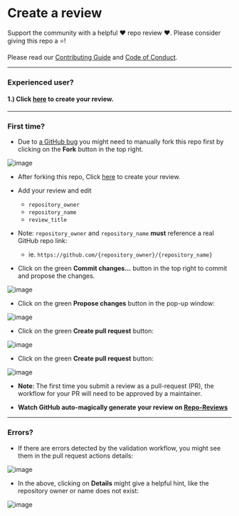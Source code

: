 # Create a review

Support the community with a helpful ❤️ repo review ❤️.  Please consider giving this repo a ⭐!

Please read our [Contributing Guide](./docs/CONTRIBUTING.md) and [Code of Conduct](./docs/CODE_OF_CONDUCT.md).

---

### Experienced user?

#### 1.) Click <a href="https://github.com/repo-reviews/repo-reviews.github.io/new/main/new_reviews?filename=my_review.md&value=---%0Arepository_owner:%20repo-reviews%0Arepository_name:%20my-first-review%0Areview_title:%20This%20is%20my%20first%20review%0A---%0A-%20Please%20write%20a%20thoughtful%20review.%0A%0A-%20%60repository_owner%60%20and%20%60repository_name%60%20**must**%20reference%20a%20real%20GitHub%20repo%20link%3A%0A%20%20-%20ie.%20%60https%3A%2F%2Fgithub.com%2F%7Brepository_owner%7D%2F%7Brepository_name%7D%60%0A%0A-%20Please%20don't%20modify%20any%20files%20except%20this%20one.%0A%0A-%20To%20add%20pictures%2C%20screenshot%20them%20and%20paste%20them%20directly%20into%20this%20file.%20%20GitHub%20will%20automagically%20convert%20them%20to%20a%20unique%20local%20asset.%0A%0A%23%20Screenshot%20stars%20and%20forks%0A%23%20Screenshot%20headline%20image%0A%23%20Summary%0A%23%20Pros%0A%23%20Cons%0A%23%20How%20to%20support%20author%0A%23%20Questions" target="_blank">here</a> to create your review.

---

### First time?

- Due to [a GitHub bug](https://github.com/orgs/community/discussions/57615) you might need to manually fork this repo first by clicking on the **Fork** button in the top right.

![image](https://github.com/repo-reviews/repo-reviews.github.io/assets/135327276/6d926943-e09b-4961-b0b1-a64ab6ef4c1d)

- After forking this repo, Click <a href="https://github.com/repo-reviews/repo-reviews.github.io/new/main/new_reviews?filename=my_review.md&value=---%0Arepository_owner:%20repo-reviews%0Arepository_name:%20my-first-review%0Areview_title:%20This%20is%20my%20first%20review%0A---%0A-%20Please%20write%20a%20thoughtful%20review.%0A%0A-%20%60repository_owner%60%20and%20%60repository_name%60%20**must**%20reference%20a%20real%20GitHub%20repo%20link%3A%0A%20%20-%20ie.%20%60https%3A%2F%2Fgithub.com%2F%7Brepository_owner%7D%2F%7Brepository_name%7D%60%0A%0A-%20Please%20don't%20modify%20any%20files%20except%20this%20one.%0A%0A-%20To%20add%20pictures%2C%20screenshot%20them%20and%20paste%20them%20directly%20into%20this%20file.%20%20GitHub%20will%20automagically%20convert%20them%20to%20a%20unique%20local%20asset." target="_blank">here</a> to create your review.

- Add your review and edit
  - `repository_owner`
  - `repository_name`
  - `review_title`

- Note: `repository_owner` and `repository_name` **must** reference a real GitHub repo link:
  - ie. `https://github.com/{repository_owner}/{repository_name}`

- Click on the green **Commit changes...** button in the top right to commit and propose the changes.

![image](https://github.com/repo-reviews/repo-reviews.github.io/assets/135327276/5f9b5631-959d-48c7-9885-b871f1ce83c1)

- Click on the green **Propose changes** button in the pop-up window:

![image](https://github.com/repo-reviews/repo-reviews.github.io/assets/135327276/baa48f30-1a7d-4094-abde-c11b96e35e02)

- Click on the green **Create pull request** button:

![image](https://github.com/repo-reviews/repo-reviews.github.io/assets/135327276/a166224d-04e1-41ba-930a-1346fba14678)

- Click on the green **Create pull request** button:

![image](https://github.com/repo-reviews/repo-reviews.github.io/assets/135327276/904de35d-5c9a-4f6f-b979-e5696fd80341)

  - **Note**: The first time you submit a review as a pull-request (PR), the workflow for your PR will need to be approved by a maintainer.

- **Watch GitHub auto-magically generate your review on [Repo-Reviews](https://repo-reviews.github.io/)**

---

### Errors?

- If there are errors detected by the validation workflow, you might see them in the pull request actions details:

![image](https://github.com/repo-reviews/repo-reviews.github.io/assets/135327276/98a27fb8-1f1a-4552-bc9c-91c39210abf5)

  - In the above, clicking on **Details** might give a helpful hint, like the repository owner or name does not exist:

![image](https://github.com/repo-reviews/repo-reviews.github.io/assets/135327276/902f3a3c-7e07-455a-bbdb-9bd51b46e626)

